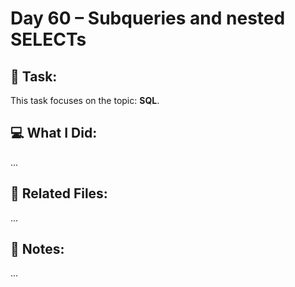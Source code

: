 # Day 60 – Subqueries and nested SELECTs

## 🔧 Task:
This task focuses on the topic: **SQL**.

## 💻 What I Did:
...

## 🔗 Related Files:
...

## 📝 Notes:
...
